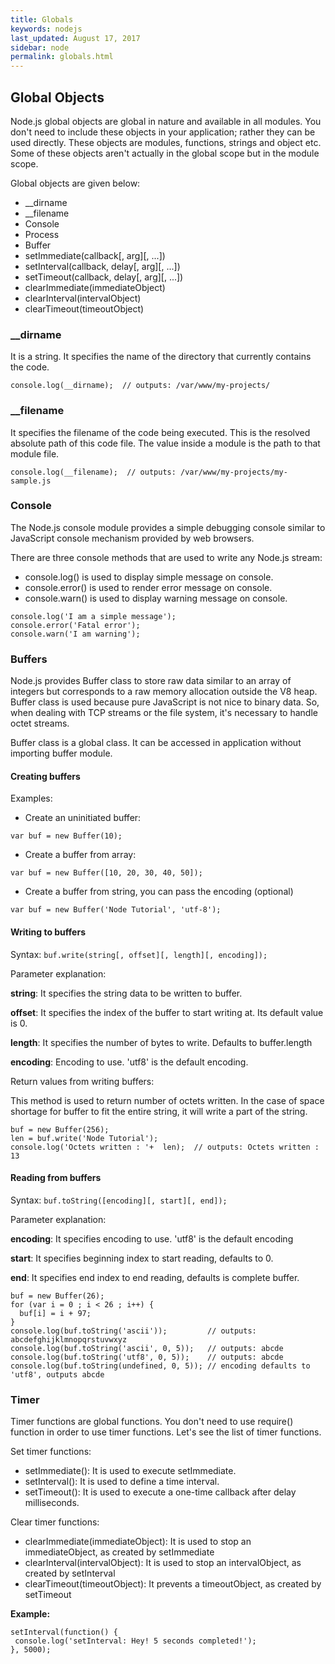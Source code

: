 ```yaml
---
title: Globals
keywords: nodejs
last_updated: August 17, 2017
sidebar: node
permalink: globals.html
---
```


## Global Objects

Node.js global objects are global in nature and available in all modules. You don't need to include these objects in your application; rather they can be used directly. These objects are modules, functions, strings and object etc. Some of these objects aren't actually in the global scope but in the module scope.

Global objects are given below:

* __dirname
* __filename
* Console
* Process
* Buffer
* setImmediate(callback[, arg][, ...])
* setInterval(callback, delay[, arg][, ...])
* setTimeout(callback, delay[, arg][, ...])
* clearImmediate(immediateObject)
* clearInterval(intervalObject)
* clearTimeout(timeoutObject)

### __dirname

It is a string. It specifies the name of the directory that currently contains the code.

```
console.log(__dirname);  // outputs: /var/www/my-projects/
```

### __filename

It specifies the filename of the code being executed. This is the resolved absolute path of this code file. The value inside a module is the path to that module file.

```
console.log(__filename);  // outputs: /var/www/my-projects/my-sample.js
```

### Console

The Node.js console module provides a simple debugging console similar to JavaScript console mechanism provided by web browsers.

There are three console methods that are used to write any Node.js stream:

* console.log() is used to display simple message on console.
* console.error() is used to render error message on console.
* console.warn() is used to display warning message on console.

```
console.log('I am a simple message');
console.error('Fatal error');
console.warn('I am warning');
```

### Buffers 

Node.js provides Buffer class to store raw data similar to an array of integers but corresponds to a raw memory allocation outside the V8 heap. Buffer class is used because pure JavaScript is not nice to binary data. So, when dealing with TCP streams or the file system, it's necessary to handle octet streams.

Buffer class is a global class. It can be accessed in application without importing buffer module.

#### Creating buffers

Examples:

* Create an uninitiated buffer:

`var buf = new Buffer(10);`

* Create a buffer from array:

`var buf = new Buffer([10, 20, 30, 40, 50]);`

* Create a buffer from string, you can pass the encoding (optional)

`var buf = new Buffer('Node Tutorial', 'utf-8');`

#### Writing to buffers

Syntax: `buf.write(string[, offset][, length][, encoding]);`

Parameter explanation:

**string**: It specifies the string data to be written to buffer.

**offset**: It specifies the index of the buffer to start writing at. Its default value is 0.

**length**: It specifies the number of bytes to write. Defaults to buffer.length

**encoding**: Encoding to use. 'utf8' is the default encoding.

Return values from writing buffers:

This method is used to return number of octets written. In the case of space shortage for buffer to fit the entire string, it will write a part of the string.

```
buf = new Buffer(256);  
len = buf.write('Node Tutorial');  
console.log('Octets written : '+  len);  // outputs: Octets written : 13
```

#### Reading from buffers

Syntax: `buf.toString([encoding][, start][, end]);`

Parameter explanation:

**encoding**: It specifies encoding to use. 'utf8' is the default encoding

**start**: It specifies beginning index to start reading, defaults to 0.

**end**: It specifies end index to end reading, defaults is complete buffer.

```
buf = new Buffer(26);  
for (var i = 0 ; i < 26 ; i++) {  
  buf[i] = i + 97;  
}  
console.log(buf.toString('ascii'));         // outputs: abcdefghijklmnopqrstuvwxyz  
console.log(buf.toString('ascii', 0, 5));   // outputs: abcde  
console.log(buf.toString('utf8', 0, 5));    // outputs: abcde  
console.log(buf.toString(undefined, 0, 5)); // encoding defaults to 'utf8', outputs abcde 
```

### Timer

Timer functions are global functions. You don't need to use require() function in order to use timer functions. Let's see the list of timer functions.

Set timer functions:

* setImmediate(): It is used to execute setImmediate.
* setInterval(): It is used to define a time interval.
* setTimeout(): It is used to execute a one-time callback after delay milliseconds.

Clear timer functions:

* clearImmediate(immediateObject): It is used to stop an immediateObject, as created by setImmediate
* clearInterval(intervalObject): It is used to stop an intervalObject, as created by setInterval
* clearTimeout(timeoutObject): It prevents a timeoutObject, as created by setTimeout

**Example:**

```
setInterval(function() {  
 console.log('setInterval: Hey! 5 seconds completed!');   
}, 5000);
```

